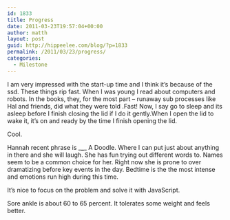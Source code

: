 ```yaml
---
id: 1833
title: Progress
date: 2011-03-23T19:57:04+00:00
author: matth
layout: post
guid: http://hippeelee.com/blog/?p=1833
permalink: /2011/03/23/progress/
categories:
  - Milestone
---
```

I am very impressed with the start-up time and I think it&#8217;s because of the ssd. These things rip fast. When I was young I read about computers and robots. In the books, they, for the most part &#8211; runaway sub processes like Hal and friends, did what they were told .Fast! Now, I say go to sleep and its asleep before I finish closing the lid if I do it gently.When I open the lid to wake it, it&#8217;s on and ready by the time I finish opening the lid.

Cool.

Hannah recent phrase is \___\____ A Doodle. Where I can put just about anything in there and she will laugh. She has fun trying out different words to. Names seem to be a common choice for her. Right now she is prone to over dramatizing before key events in the day. Bedtime is the the most intense and emotions run high during this time.

It&#8217;s nice to focus on the problem and solve it with JavaScript.

Sore ankle is about 60 to 65 percent. It tolerates some weight and feels better.